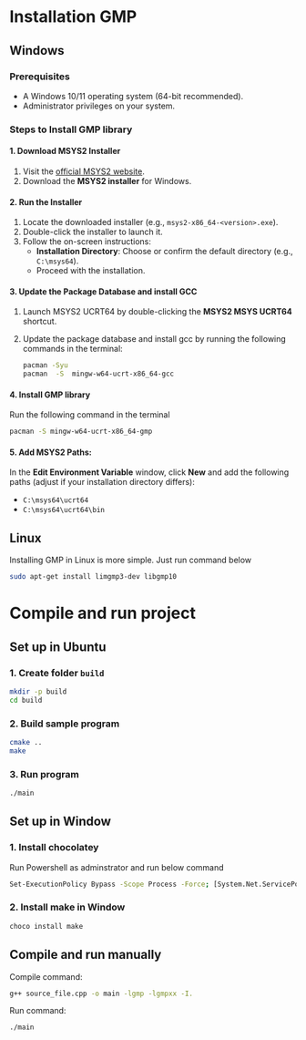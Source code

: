 # Installation GMP
## Windows

### Prerequisites

- A Windows 10/11 operating system (64-bit recommended).
- Administrator privileges on your system.


### Steps to Install GMP library

#### 1. Download MSYS2 Installer

1. Visit the [official MSYS2 website](https://www.msys2.org/).
2. Download the **MSYS2 installer** for Windows.

#### 2. Run the Installer

1. Locate the downloaded installer (e.g., `msys2-x86_64-<version>.exe`).
2. Double-click the installer to launch it.
3. Follow the on-screen instructions:
   - **Installation Directory**: Choose or confirm the default directory (e.g., `C:\msys64`).
   - Proceed with the installation.

#### 3. Update the Package Database and install GCC

1. Launch MSYS2 UCRT64 by double-clicking the **MSYS2 MSYS UCRT64** shortcut.
2. Update the package database and install gcc by running the following commands in the terminal:

   ```bash
   pacman -Syu
   pacman  -S  mingw-w64-ucrt-x86_64-gcc
#### 4. Install GMP library
Run the following command in the terminal

   ```bash
   pacman -S mingw-w64-ucrt-x86_64-gmp
   ```
#### 5. Add MSYS2 Paths: 
In the **Edit Environment Variable** window, click **New** and add the following paths (adjust if your installation directory differs):
- `C:\msys64\ucrt64` 
- `C:\msys64\ucrt64\bin` 

## Linux
Installing GMP in Linux is more simple. Just run command below
```bash
sudo apt-get install limgmp3-dev libgmp10
```

# Compile and run project

## Set up in Ubuntu
### 1. Create folder `build`
```bash
mkdir -p build
cd build
```
### 2. Build sample program
```bash
cmake ..
make
```
### 3. Run program
```bash
./main
```
## Set up in Window
### 1. Install chocolatey
Run Powershell as adminstrator and run below command
```bash
Set-ExecutionPolicy Bypass -Scope Process -Force; [System.Net.ServicePointManager]::SecurityProtocol = [System.Net.ServicePointManager]::SecurityProtocol -bor 3072; iex ((New-Object System.Net.WebClient).DownloadString('https://community.chocolatey.org/install.ps1'))
```
### 2. Install make in Window
```bash
choco install make
```

## Compile and run manually
Compile command:
```bash
g++ source_file.cpp -o main -lgmp -lgmpxx -I.
```
Run command:
```bash
./main
```